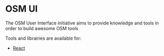 # OSM UI

The OSM User Interface initiative aims to provide knowledge and tools in order to build awesome OSM tools

Tools and librairies are available for:

* [React](https://github.com/osm-ui/react)
